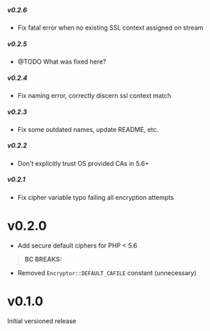 ##### v0.2.6

- Fix fatal error when no existing SSL context assigned on stream

##### v0.2.5

- @TODO What was fixed here?

##### v0.2.4

- Fix naming error, correctly discern ssl context match

##### v0.2.3

- Fix some outdated names, update README, etc.

##### v0.2.2

- Don't explicitly trust OS provided CAs in 5.6+

##### v0.2.1

- Fix cipher variable typo failing all encryption attempts


v0.2.0
======

- Add secure default ciphers for PHP < 5.6

> **BC BREAKS:**

- Removed `Encryptor::DEFAULT_CAFILE` constant (unnecessary)

v0.1.0
======

Initial versioned release
